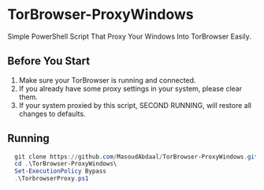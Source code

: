 # TorBrowser-ProxyWindows
Simple PowerShell Script That Proxy Your Windows Into TorBrowser Easily.

## Before You Start
1. Make sure your TorBrowser is running and connected.
2. If you already have some proxy settings in your system, please clear them.
3. If your system proxied by this script, SECOND RUNNING, will restore all changes to defaults. 

## Running
```powershell
  git clone https://github.com/MasoudAbdaal/TorBrowser-ProxyWindows.git
  cd .\TorBrowser-ProxyWindows\
  Set-ExecutionPolicy Bypass
  .\TorbrowserProxy.ps1
```